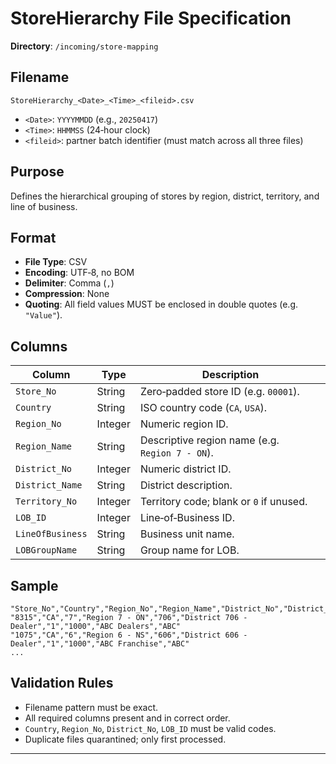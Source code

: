 # StoreHierarchy File Specification

**Directory**: `/incoming/store-mapping`

## Filename

```
StoreHierarchy_<Date>_<Time>_<fileid>.csv
```

* `<Date>`: `YYYYMMDD` (e.g., `20250417`)
* `<Time>`: `HHMMSS` (24‑hour clock)
* `<fileid>`: partner batch identifier (must match across all three files)

## Purpose

Defines the hierarchical grouping of stores by region, district, territory, and line of business.

## Format

* **File Type**: CSV
* **Encoding**: UTF‑8, no BOM
* **Delimiter**: Comma (`,`)
* **Compression**: None
* **Quoting**: All field values MUST be enclosed in double quotes (e.g. `"Value"`).

## Columns

| Column           | Type    | Description                                     |
| ---------------- | ------- | ----------------------------------------------- |
| `Store_No`       | String  | Zero‑padded store ID (e.g. `00001`).            |
| `Country`        | String  | ISO country code (`CA`, `USA`).                 |
| `Region_No`      | Integer | Numeric region ID.                              |
| `Region_Name`    | String  | Descriptive region name (e.g. `Region 7 - ON`). |
| `District_No`    | Integer | Numeric district ID.                            |
| `District_Name`  | String  | District description.                           |
| `Territory_No`   | Integer | Territory code; blank or `0` if unused.         |
| `LOB_ID`         | Integer | Line‑of‑Business ID.                            |
| `LineOfBusiness` | String  | Business unit name.                             |
| `LOBGroupName`   | String  | Group name for LOB.                             |

## Sample

```csv
"Store_No","Country","Region_No","Region_Name","District_No","District_Name","Territory_No","LOB_ID","LineOfBusiness","LOBGroupName"
"8315","CA","7","Region 7 - ON","706","District 706 - Dealer","1","1000","ABC Dealers","ABC"
"1075","CA","6","Region 6 - NS","606","District 606 - Dealer","1","1000","ABC Franchise","ABC"
...
```

## Validation Rules

* Filename pattern must be exact.
* All required columns present and in correct order.
* `Country`, `Region_No`, `District_No`, `LOB_ID` must be valid codes.
* Duplicate files quarantined; only first processed.

---
